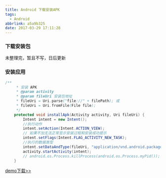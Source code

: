 ```yaml
---
title: Android 下载安装APK
tags:
  - Android
abbrlink: a5a9b325
date: 2017-03-29 17:11:28
---
```


### 下载安装包
未整理完，暂且不写，日后更新
### 安装应用
```java
/**
     * 安装 APK
     * @param activity
     * @param fileUri 安装包地址
     * fileUri = Uri.parse("file://" + filePath); 或
     * fileUri = Uri.fromFile(File file);
     */
    protected void installApk(Activity activity, Uri fileUri) {
        Intent intent = new Intent();
        //执行动作
        intent.setAction(Intent.ACTION_VIEW);
        // 如果不加无法正常显示安装过程和安装成功提示
        intent.setFlags(Intent.FLAG_ACTIVITY_NEW_TASK);
        //执行的数据类型
        intent.setDataAndType(fileUri, "application/vnd.android.package-archive");
        activity.startActivity(intent);
        // android.os.Process.killProcess(android.os.Process.myPid());
    }
```

[demo下载>>](http://onkk8h635.bkt.clouddn.com/android/DownInstallApk.rar)